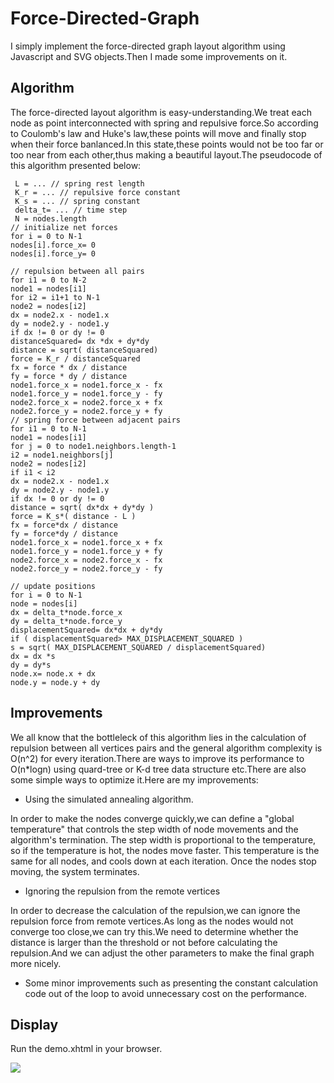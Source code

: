 # Force-Directed-Graph

I simply implement the force-directed graph layout algorithm using Javascript and SVG objects.Then I made some improvements on it.

## Algorithm 

The force-directed layout algorithm is easy-understanding.We treat each node as point interconnected with spring and repulsive force.So according to Coulomb's law and Huke's law,these points will move and finally stop when their force banlanced.In this state,these points would not be too far or too near from each other,thus making a beautiful layout.The pseudocode of this algorithm presented below:

     L = ... // spring rest length
	 K_r = ... // repulsive force constant
	 K_s = ... // spring constant
	 delta_t= ... // time step
	 N = nodes.length
 	// initialize net forces
 	for i = 0 to N-1
 	nodes[i].force_x= 0
 	nodes[i].force_y= 0

 	// repulsion between all pairs
 	for i1 = 0 to N-2
 	node1 = nodes[i1]
  	for i2 = i1+1 to N-1
  	node2 = nodes[i2]
 	dx = node2.x - node1.x
 	dy = node2.y - node1.y
 	if dx != 0 or dy != 0
  	distanceSquared= dx *dx + dy*dy
  	distance = sqrt( distanceSquared)
  	force = K_r / distanceSquared
 	fx = force * dx / distance
  	fy = force * dy / distance
  	node1.force_x = node1.force_x - fx
  	node1.force_y = node1.force_y - fy
  	node2.force_x = node2.force_x + fx
  	node2.force_y = node2.force_y + fy
 	// spring force between adjacent pairs
 	for i1 = 0 to N-1
  	node1 = nodes[i1]
  	for j = 0 to node1.neighbors.length-1
 	i2 = node1.neighbors[j]
 	node2 = nodes[i2]
  	if i1 < i2
  	dx = node2.x - node1.x
  	dy = node2.y - node1.y
  	if dx != 0 or dy != 0
  	distance = sqrt( dx*dx + dy*dy )
 	force = K_s*( distance - L )
  	fx = force*dx / distance
 	fy = force*dy / distance
  	node1.force_x = node1.force_x + fx
  	node1.force_y = node1.force_y + fy
  	node2.force_x = node2.force_x - fx
  	node2.force_y = node2.force_y - fy

 	// update positions
 	for i = 0 to N-1
  	node = nodes[i]
 	dx = delta_t*node.force_x
  	dy = delta_t*node.force_y
  	displacementSquared= dx*dx + dy*dy
  	if ( displacementSquared> MAX_DISPLACEMENT_SQUARED )
  	s = sqrt( MAX_DISPLACEMENT_SQUARED / displacementSquared)
  	dx = dx *s
  	dy = dy*s
  	node.x= node.x + dx
  	node.y = node.y + dy

## Improvements
We all know that the bottleleck of this algorithm lies in the calculation of repulsion between all vertices pairs and the general algorithm complexity is O(n^2) for every iteration.There are ways to improve its performance to O(n*logn) using quard-tree or K-d tree data structure etc.There are also some simple ways to optimize it.Here are my improvements:

- Using the simulated annealing algorithm.

In order to make the nodes converge quickly,we can define a "global temperature"
that controls the step width of node movements and the algorithm's termination. The step width is proportional to the temperature, so if the temperature is hot, the nodes move faster. This temperature is the same for all nodes, and cools down at each iteration. Once the nodes stop moving, the system terminates.

- Ignoring the repulsion from the remote vertices

In order to decrease the calculation of the repulsion,we can ignore the repulsion force from remote vertices.As long as the nodes would not converge too close,we can try this.We need to determine whether the distance is larger than the threshold or not before calculating the repulsion.And we can adjust the other parameters to make the final graph more nicely.

- Some minor improvements such as presenting the constant calculation code out of the loop to avoid unnecessary cost on the performance.


## Display

Run the demo.xhtml in your browser.

![](https://github.com/ruange/Force-Directed-Graph/blob/master/Animation.gif)


